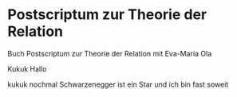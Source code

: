 # Postscriptum zur Theorie der Relation
Buch Postscriptum zur Theorie der Relation mit Eva-Maria
Ola

Kukuk
Hallo

kukuk nochmal
Schwarzenegger ist ein Star
und ich bin fast soweit
